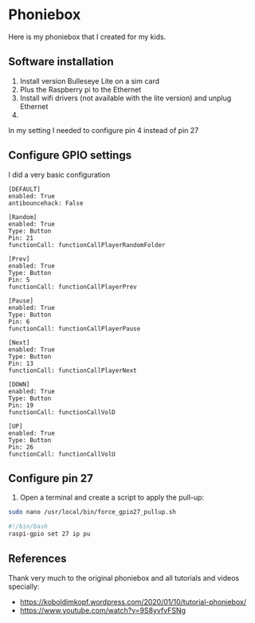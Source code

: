 # Phoniebox

Here is my phoniebox that I created for my kids.


## Software installation

1. Install version Bulleseye Lite on a sim card
2. Plus the Raspberry pi to the Ethernet
3. Install wifi drivers (not available with the lite version) and unplug Ethernet
4. 
In my setting I needed to configure pin 4 instead of pin 27

## Configure GPIO settings

I did a very basic configuration
```
[DEFAULT]
enabled: True
antibouncehack: False

[Random]
enabled: True
Type: Button
Pin: 21
functionCall: functionCallPlayerRandomFolder

[Prev]
enabled: True
Type: Button
Pin: 5
functionCall: functionCallPlayerPrev

[Pause]
enabled: True
Type: Button
Pin: 6
functionCall: functionCallPlayerPause

[Next]
enabled: True
Type: Button
Pin: 13
functionCall: functionCallPlayerNext

[DOWN]
enabled: True
Type: Button
Pin: 19
functionCall: functionCallVolD

[UP]
enabled: True
Type: Button
Pin: 26
functionCall: functionCallVolU

```


## Configure pin 27

1. Open a terminal and create a script to apply the pull-up:

```bash
sudo nano /usr/local/bin/force_gpio27_pullup.sh
```


```bash
#!/bin/bash
raspi-gpio set 27 ip pu
```

## References

Thank very much to the original phoniebox and all tutorials and videos specially:
* https://koboldimkopf.wordpress.com/2020/01/10/tutorial-phoniebox/
* https://www.youtube.com/watch?v=9S8yvfvFSNg


